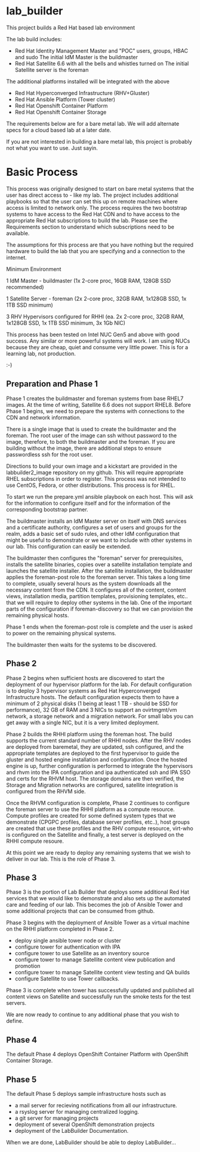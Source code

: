 # lab_builder
This project builds a Red Hat based lab environment

The lab build includes:
  - Red Hat Identity Management Master and "POC" users, groups, HBAC and sudo
      The initial IdM Master is the buildmaster
  - Red Hat Satellite 6.6 with all the bells and whistles turned on
      The initial Satellite server is the foreman

  The additional platforms installed will be integrated with the above
  - Red Hat Hyperconverged Infrastructure (RHV+Gluster)
  - Red Hat Ansible Platform (Tower cluster)
  - Red Hat Openshift Container Platform
  - Red Hat Openshift Container Storage

The requirements below are for a bare metal lab. We will add alternate specs
for a cloud based lab at a later date.

If you are not interested in building a bare metal lab, this project is
probably not what you want to use. Just sayin.

# Basic Process

This process was originally designed to start on bare metal systems that the 
user has direct access to - like my lab. The project includes additional 
playbooks so that the user can set this up on remote machines where access 
is limited to network only. The process requires the two bootstrap systems 
to have access to the Red Hat CDN and to have access to the appropriate 
Red Hat subscriptions to build the lab. Please see the Requirements section 
to understand which subscriptions need to be available. 

The assumptions for this process are that you have nothing but the required 
hardware to build the lab that you are specifying and a connection to the 
internet.

Minimum Environment

1 IdM Master - buildmaster
(1x 2-core proc, 16GB RAM, 128GB SSD recommended)

1 Satellite Server - foreman
(2x 2-core proc, 32GB RAM, 1x128GB SSD, 1x 1TB SSD minimum)

3 RHV Hypervisors configured for RHHI 
(ea. 2x 2-core proc, 32GB RAM, 1x128GB SSD, 1x 1TB SSD minimum, 3x 1Gb NIC)

This process has been tested on Intel NUC Gen5 and above with good success.
Any similar or more powerful systems will work. I am using NUCs because they
are cheap, quiet and consume very little power. This is for a learning lab, 
not production.

:-)

## Preparation and Phase 1

Phase 1 creates the buildmaster and foreman systems from base RHEL7 images.
At the time of writing, Satellite 6.6 does not support RHEL8. Before Phase 1
begins, we need to prepare the systems with connections to the CDN and network
information. 

There is a single image that is used to create the buildmaster and the foreman.
The root user of the image can ssh without password to the image, therefore, to
both the buildmaster and the foreman. If you are building without the image,
there are additional steps to ensure passwordless ssh for the root user. 

Directions to build your own image and a kickstart are provided in the 
labbuilder2_image repository on my github. This will require appropriate 
RHEL subscriptions in order to register. This process was not intended to use
CentOS, Fedora, or other distributions. This process is for RHEL.

To start we run the prepare.yml ansible playbook on each host. This will ask
for the information to configure itself and for the information of the
corresponding bootstrap partner. 

The buildmaster installs an IdM Master server on itself with DNS services and 
a certificate authority, configures a set of users and groups for the realm,
adds a basic set of sudo rules, and other IdM configuration that might be
useful to demonstrate or we want to include with other systems in our lab. This
configuration can easily be extended.

The buildmaster then configures the "foreman" server for prerequisites, installs 
the satellite binaries, copies over a satellite installation template and launches
the satellite installer. After the satellite installation, the buildmaster
applies the foreman-post role to the foreman server. This takes a long time to
complete, usually several hours as the system downloads all the necessary
content from the CDN. It configures all of the content, content views,
installation media, partition templates, provisioning templates, etc.. that we
will require to deploy other systems in the lab. One of the important parts of
the configuration if foreman-discovery so that we can provision the remaining
physical hosts.

Phase 1 ends when the foreman-post role is complete and the user is asked to
power on the remaining physical systems.

The buildmaster then waits for the systems to be discovered.

## Phase 2

Phase 2 begins when sufficient hosts are discovered to start the deployment of
our hypervisor platform for the lab. For default configuration is to deploy 3
hypervisor systems as Red Hat Hyperconverged Infrastructure hosts. The default
configuration expects them to have a minimum of 2 physical disks (1 being at
least 1 TB - should be SSD for performance), 32 GB of RAM and 3 NICs to support
an ovirtmgmt/vm network, a storage network and a migration network. For small
labs you can get away with a single NIC, but it is a very limited deployment.

Phase 2 builds the RHHI platform using the foreman host. The build supports the
current standard number of RHHI nodes. After the RHV nodes are deployed from 
baremetal, they are updated, ssh configured, and the appropriate templates
are deployed to the first hypervisor to guide the gluster and hosted engine
installation and configuration. Once the hosted engine is up, further
configuration is performed to integrate the hypervisors and rhvm into the IPA
configuration and ipa authenticated ssh and IPA SSO and certs for the RHVM
host. The storage domains are then verified, the Storage and Migration networks
are configured, satellite integration is configured from the RHVM side. 

Once the RHVM configuration is complete, Phase 2 continues to configure the 
foreman server to use the RHHI platform as a compute resource. Compute profiles
are created for some defined system types that we demonstrate (CPGPC profiles,
database server profiles, etc..), host groups are created that use these
profiles and the RHV compute resource, virt-who is configured on the Satellite
and finally, a test server is deployed on the RHHI compute resoure. 

At this point we are ready to deploy any remaining systems that we wish to
deliver in our lab. This is the role of Phase 3.

## Phase 3

Phase 3 is the portion of Lab Builder that deploys some additional Red Hat
services that we would like to demonstrate and also sets up the automated care
and feeding of our lab. This becomes the job of Ansible Tower and some
additional projects that can be consumed from github. 

Phase 3 begins with the deployment of Ansible Tower as a virtual machine on the
RHHI platform completed in Phase 2. 

- deploy single ansible tower node or cluster
- configure tower for authentication with IPA
- configure tower to use Satellite as an inventory source
- configure tower to manage Satellite content view publication and promotion
- configure tower to manage Satellite content view testing and QA builds
- configure Satellite to use Tower callbacks.

Phase 3 is complete when tower has successfully updated and published all
content views on Satellite and successfully run the smoke tests for the test
servers.

We are now ready to continue to any additional phase that you wish to define.

## Phase 4

The default Phase 4 deploys OpenShift Container Platform with OpenShift
Container Storage.


## Phase 5 

The default Phase 5 deploys sample infrastructure hosts such as 
- a mail server for recieving notifications from all our infrastructure.
- a rsyslog server for managing centralized logging.
- a git server for managing projects
- deployment of several OpenShift demonstration projects
- deployment of the LabBuilder Documentation.

When we are done, LabBuilder should be able to deploy LabBuilder...


